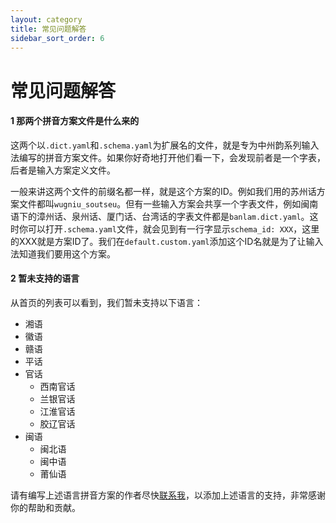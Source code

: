 ```yaml
---
layout: category
title: 常见问题解答
sidebar_sort_order: 6
---
```


# 常见问题解答

#### 1 那两个拼音方案文件是什么来的

这两个以`.dict.yaml`和`.schema.yaml`为扩展名的文件，就是专为中州韵系列输入法编写的拼音方案文件。如果你好奇地打开他们看一下，会发现前者是一个字表，后者是输入方案定义文件。

一般来讲这两个文件的前缀名都一样，就是这个方案的ID。例如我们用的苏州话方案文件都叫`wugniu_soutseu`。但有一些输入方案会共享一个字表文件，例如闽南语下的漳州话、泉州话、厦门话、台湾话的字表文件都是`banlam.dict.yaml`。这时你可以打开`.schema.yaml`文件，就会见到有一行字显示`schema_id: XXX`，这里的XXX就是方案ID了。我们在`default.custom.yaml`添加这个ID名就是为了让输入法知道我们要用这个方案。

#### 2 暂未支持的语言

从首页的列表可以看到，我们暂未支持以下语言：

- 湘语
- 徽语
- 赣语
- 平话
- 官话
  - 西南官话
  - 兰银官话
  - 江淮官话
  - 胶辽官话
- 闽语
  - 闽北语
  - 闽中语
  - 莆仙语

请有编写上述语言拼音方案的作者尽快[联系我](mailto:laubonghaudoi@qq.com)，以添加上述语言的支持，非常感谢你的帮助和贡献。